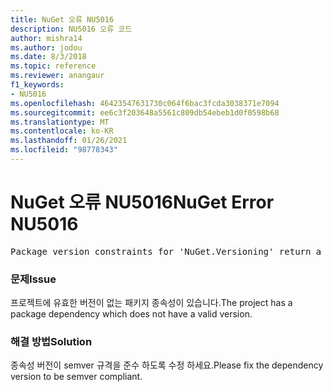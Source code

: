 ```yaml
---
title: NuGet 오류 NU5016
description: NU5016 오류 코드
author: mishra14
ms.author: jodou
ms.date: 8/3/2018
ms.topic: reference
ms.reviewer: anangaur
f1_keywords:
- NU5016
ms.openlocfilehash: 46423547631730c064f6bac3fcda3038371e7094
ms.sourcegitcommit: ee6c3f203648a5561c809db54ebeb1d0f0598b68
ms.translationtype: MT
ms.contentlocale: ko-KR
ms.lasthandoff: 01/26/2021
ms.locfileid: "98778343"
---
```

# <a name="nuget-error-nu5016"></a><span data-ttu-id="0a17f-103">NuGet 오류 NU5016</span><span class="sxs-lookup"><span data-stu-id="0a17f-103">NuGet Error NU5016</span></span>
<pre>Package version constraints for 'NuGet.Versioning' return a version range that is empty.</pre>

### <a name="issue"></a><span data-ttu-id="0a17f-104">문제</span><span class="sxs-lookup"><span data-stu-id="0a17f-104">Issue</span></span>

<span data-ttu-id="0a17f-105">프로젝트에 유효한 버전이 없는 패키지 종속성이 있습니다.</span><span class="sxs-lookup"><span data-stu-id="0a17f-105">The project has a package dependency which does not have a valid version.</span></span>


### <a name="solution"></a><span data-ttu-id="0a17f-106">해결 방법</span><span class="sxs-lookup"><span data-stu-id="0a17f-106">Solution</span></span>

<span data-ttu-id="0a17f-107">종속성 버전이 semver 규격을 준수 하도록 수정 하세요.</span><span class="sxs-lookup"><span data-stu-id="0a17f-107">Please fix the dependency version to be semver compliant.</span></span>

